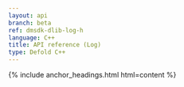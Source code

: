 ```yaml
---
layout: api
branch: beta
ref: dmsdk-dlib-log-h
language: C++
title: API reference (Log)
type: Defold C++
---
```

{% include anchor_headings.html html=content %}